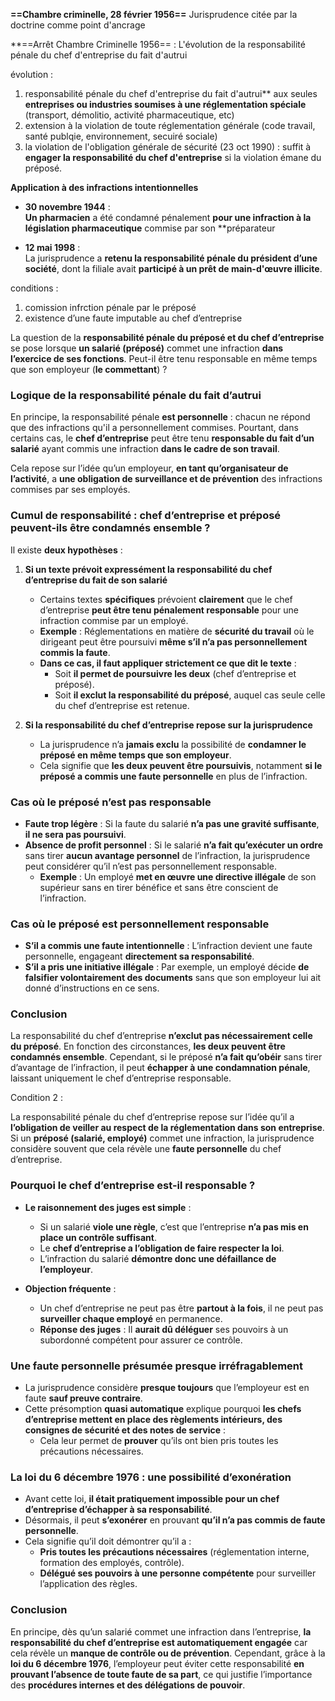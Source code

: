 **==Chambre criminelle, 28 février 1956==**
Jurisprudence citée par la doctrine comme point d'ancrage

**==Arrêt Chambre Criminelle 1956== : L'évolution de la responsabilité pénale du chef d'entreprise du fait d'autrui

évolution :
1. responsabilité pénale du chef d'entreprise du fait d'autrui** aux seules **entreprises ou industries soumises à une réglementation spéciale** (transport, démolitio, activité pharmaceutique, etc)
2. extension à la violation de toute réglementation générale (code travail, santé publqie, environnement, secuiré sociale)
3.  la violation de l'obligation générale de sécurité (23 oct 1990) : suffit à **engager la responsabilité du chef d'entreprise** si la violation émane du préposé.


**Application à des infractions intentionnelles**
- **30 novembre 1944** :  
    **Un pharmacien** a été condamné pénalement **pour une infraction à la législation pharmaceutique** commise par son **préparateur

- **12 mai 1998** :  
    La jurisprudence a **retenu la responsabilité pénale du président d’une société**, dont la filiale avait **participé à un prêt de main-d'œuvre illicite**.

conditions :
1. comission infrction pénale par le préposé
2. existence d’une faute imputable au chef d’entreprise

La question de la **responsabilité pénale du préposé et du chef d’entreprise** se pose lorsque **un salarié (préposé)** commet une infraction **dans l’exercice de ses fonctions**. Peut-il être tenu responsable en même temps que son employeur (**le commettant**) ?

### **Logique de la responsabilité pénale du fait d’autrui**

En principe, la responsabilité pénale **est personnelle** : chacun ne répond que des infractions qu'il a personnellement commises. Pourtant, dans certains cas, le **chef d’entreprise** peut être tenu **responsable du fait d’un salarié** ayant commis une infraction **dans le cadre de son travail**.

Cela repose sur l’idée qu’un employeur, **en tant qu’organisateur de l’activité**, a **une obligation de surveillance et de prévention** des infractions commises par ses employés.

### **Cumul de responsabilité : chef d’entreprise et préposé peuvent-ils être condamnés ensemble ?**

Il existe **deux hypothèses** :

1. **Si un texte prévoit expressément la responsabilité du chef d’entreprise du fait de son salarié**
    
    - Certains textes **spécifiques** prévoient **clairement** que le chef d’entreprise **peut être tenu pénalement responsable** pour une infraction commise par un employé.
    - **Exemple** : Réglementations en matière de **sécurité du travail** où le dirigeant peut être poursuivi **même s’il n’a pas personnellement commis la faute**.
    - **Dans ce cas, il faut appliquer strictement ce que dit le texte** :
        - Soit **il permet de poursuivre les deux** (chef d’entreprise et préposé).
        - Soit **il exclut la responsabilité du préposé**, auquel cas seule celle du chef d’entreprise est retenue.
2. **Si la responsabilité du chef d’entreprise repose sur la jurisprudence**
    
    - La jurisprudence n’a **jamais exclu** la possibilité de **condamner le préposé en même temps que son employeur**.
    - Cela signifie que **les deux peuvent être poursuivis**, notamment **si le préposé a commis une faute personnelle** en plus de l’infraction.

### **Cas où le préposé n’est pas responsable**

- **Faute trop légère** : Si la faute du salarié **n’a pas une gravité suffisante**, **il ne sera pas poursuivi**.
- **Absence de profit personnel** : Si le salarié **n’a fait qu’exécuter un ordre** sans tirer **aucun avantage personnel** de l’infraction, la jurisprudence peut considérer qu’il n’est pas personnellement responsable.
    - **Exemple** : Un employé **met en œuvre une directive illégale** de son supérieur sans en tirer bénéfice et sans être conscient de l’infraction.

### **Cas où le préposé est personnellement responsable**

- **S’il a commis une faute intentionnelle** : L’infraction devient une faute personnelle, engageant **directement sa responsabilité**.
- **S’il a pris une initiative illégale** : Par exemple, un employé décide **de falsifier volontairement des documents** sans que son employeur lui ait donné d’instructions en ce sens.

### **Conclusion**

La responsabilité du chef d’entreprise **n’exclut pas nécessairement celle du préposé**. En fonction des circonstances, **les deux peuvent être condamnés ensemble**. Cependant, si le préposé **n’a fait qu’obéir** sans tirer d’avantage de l’infraction, il peut **échapper à une condamnation pénale**, laissant uniquement le chef d’entreprise responsable.

Condition 2 : 

La responsabilité pénale du chef d’entreprise repose sur l’idée qu’il a **l’obligation de veiller au respect de la réglementation dans son entreprise**. Si un **préposé (salarié, employé)** commet une infraction, la jurisprudence considère souvent que cela révèle une **faute personnelle** du chef d’entreprise.

### **Pourquoi le chef d’entreprise est-il responsable ?**

- **Le raisonnement des juges est simple** :
    
    - Si un salarié **viole une règle**, c’est que l’entreprise **n’a pas mis en place un contrôle suffisant**.
    - Le **chef d’entreprise a l’obligation de faire respecter la loi**.
    - L’infraction du salarié **démontre donc une défaillance de l’employeur**.
- **Objection fréquente** :
    
    - Un chef d’entreprise ne peut pas être **partout à la fois**, il ne peut pas **surveiller chaque employé** en permanence.
    - **Réponse des juges** : Il **aurait dû déléguer** ses pouvoirs à un subordonné compétent pour assurer ce contrôle.

### **Une faute personnelle présumée presque irréfragablement**

- La jurisprudence considère **presque toujours** que l’employeur est en faute **sauf preuve contraire**.
- Cette présomption **quasi automatique** explique pourquoi **les chefs d’entreprise mettent en place des règlements intérieurs, des consignes de sécurité et des notes de service** :
    - Cela leur permet de **prouver** qu’ils ont bien pris toutes les précautions nécessaires.

### **La loi du 6 décembre 1976 : une possibilité d’exonération**

- Avant cette loi, **il était pratiquement impossible pour un chef d’entreprise d’échapper à sa responsabilité**.
- Désormais, il peut **s’exonérer** en prouvant **qu’il n’a pas commis de faute personnelle**.
- Cela signifie qu’il doit démontrer qu’il a :
    - **Pris toutes les précautions nécessaires** (réglementation interne, formation des employés, contrôle).
    - **Délégué ses pouvoirs à une personne compétente** pour surveiller l’application des règles.

### **Conclusion**

En principe, dès qu’un salarié commet une infraction dans l’entreprise, **la responsabilité du chef d’entreprise est automatiquement engagée** car cela révèle un **manque de contrôle ou de prévention**. Cependant, grâce à la **loi du 6 décembre 1976**, l’employeur peut éviter cette responsabilité **en prouvant l’absence de toute faute de sa part**, ce qui justifie l’importance des **procédures internes et des délégations de pouvoir**.